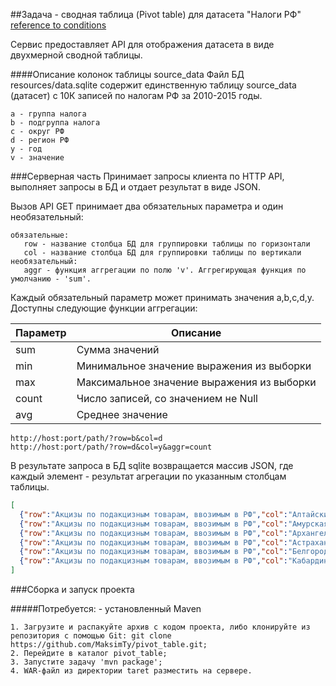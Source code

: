  ##Задача - сводная таблица (Pivot table) для датасета "Налоги РФ"
 [reference to conditions](https://github.com/rcslabs/test202001#reference-to-conditions)
 
 Сервис предоставляет API для отображения датасета в виде двухмерной сводной таблицы.
 
 ####Описание колонок таблицы source_data
 Файл БД resources/data.sqlite содержит единственную таблицу source_data (датасет) с 10К записей по налогам РФ за 2010-2015 годы. 
 
    a - группа налога
    b - подгруппа налога
    c - округ РФ
    d - регион РФ
    y - год
    v - значение
 
 ###Серверная часть
 Принимает запросы клиента по HTTP API, выполняет запросы в БД и отдает результат в виде JSON.
 
 Вызов API GET принимает два обязательных параметра и один необязательный:
 
    обязательные:
       row - название столбца БД для группировки таблицы по горизонтали
       col - название столбца БД для группировки таблицы по вертикали
    необязательный:
       aggr - функция аггрегации по полю 'v'. Аггрегирующая функция по умолчанию - 'sum'.
 Каждый обязательный параметр может принимать значения a,b,c,d,y.
 Доступны следующие функции аггрегации:
 
 | Параметр | Описание |
 | --- | ------------ |
 | sum | Сумма значений |
 | min | Минимальное значение выражения из выборки |
 | max | Максимальное значение выражения из выборки |
 | count | Число записей, со значением не Null |
 | avg | Среднее значение |
 
  ```
 http://host:port/path/?row=b&col=d
 http://host:port/path/?row=d&col=y&aggr=count
 ```
 
 В результате запроса в БД sqlite возвращается массив JSON, где каждый элемент - результат агрегации по указанным столбцам таблицы.


```json
[
  {"row":"Акцизы по подакцизным товарам, ввозимым в РФ","col":"Алтайский край","val":131991.0},
  {"row":"Акцизы по подакцизным товарам, ввозимым в РФ","col":"Амурская область","val":0.0},
  {"row":"Акцизы по подакцизным товарам, ввозимым в РФ","col":"Архангельская область","val":3352.0},
  {"row":"Акцизы по подакцизным товарам, ввозимым в РФ","col":"Астраханская область","val":141.0},
  {"row":"Акцизы по подакцизным товарам, ввозимым в РФ","col":"Белгородская область","val":17797.0},
  {"row":"Акцизы по подакцизным товарам, ввозимым в РФ","col":"Кабардино-Балкарская Республика","val":335.0}
] 
```

###Сборка и запуск проекта

#####Потребуется:
    - установленный Maven
    
    1. Загрузите и распакуйте архив с кодом проекта, либо клонируйте из репозитория с помощью Git: git clone https://github.com/MaksimTy/pivot_table.git;
    2. Перейдите в каталог pivot_table;
    3. Запустите задачу 'mvn package';
    4. WAR-файл из директории taret разместить на сервере.
 